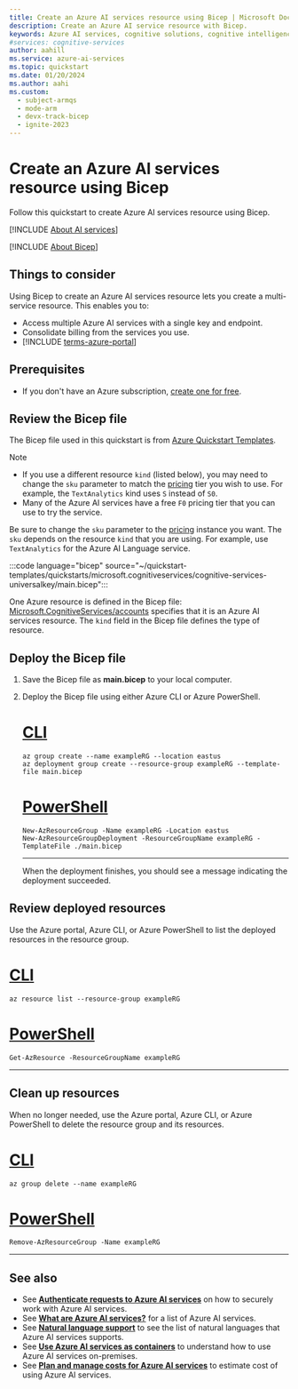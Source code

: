 ```yaml
---
title: Create an Azure AI services resource using Bicep | Microsoft Docs
description: Create an Azure AI service resource with Bicep.
keywords: Azure AI services, cognitive solutions, cognitive intelligence, cognitive artificial intelligence
#services: cognitive-services
author: aahill
ms.service: azure-ai-services
ms.topic: quickstart
ms.date: 01/20/2024
ms.author: aahi
ms.custom:
  - subject-armqs
  - mode-arm
  - devx-track-bicep
  - ignite-2023
---
```


# Create an Azure AI services resource using Bicep

Follow this quickstart to create Azure AI services resource using Bicep.

[!INCLUDE [About AI services](./includes/ai-services-intro.md)]

[!INCLUDE [About Bicep](~/reusable-content/ce-skilling/azure/includes/resource-manager-quickstart-bicep-introduction.md)]

## Things to consider

Using Bicep to create an Azure AI services resource lets you create a multi-service resource. This enables you to:

* Access multiple Azure AI services with a single key and endpoint.
* Consolidate billing from the services you use.
* [!INCLUDE [terms-azure-portal](./includes/quickstarts/terms-azure-portal.md)]

## Prerequisites

* If you don't have an Azure subscription, [create one for free](https://azure.microsoft.com/free/cognitive-services).

## Review the Bicep file

The Bicep file used in this quickstart is from [Azure Quickstart Templates](https://azure.microsoft.com/resources/templates/cognitive-services-universalkey/).

> [!NOTE]
> * If you use a different resource `kind` (listed below), you may need to change the `sku` parameter to match the [pricing](https://azure.microsoft.com/pricing/details/cognitive-services/) tier you wish to use. For example, the `TextAnalytics` kind uses `S` instead of `S0`.
> * Many of the Azure AI services have a free `F0` pricing tier that you can use to try the service.

Be sure to change the `sku` parameter to the [pricing](https://azure.microsoft.com/pricing/details/cognitive-services/) instance you want. The `sku` depends on the resource `kind` that you are using. For example, use `TextAnalytics` for the Azure AI Language service.

:::code language="bicep" source="~/quickstart-templates/quickstarts/microsoft.cognitiveservices/cognitive-services-universalkey/main.bicep":::

One Azure resource is defined in the Bicep file: [Microsoft.CognitiveServices/accounts](/azure/templates/microsoft.cognitiveservices/accounts) specifies that it is an Azure AI services resource. The `kind` field in the Bicep file defines the type of resource.

## Deploy the Bicep file

1. Save the Bicep file as **main.bicep** to your local computer.
1. Deploy the Bicep file using either Azure CLI or Azure PowerShell.

    # [CLI](#tab/CLI)

    ```azurecli
    az group create --name exampleRG --location eastus
    az deployment group create --resource-group exampleRG --template-file main.bicep
    ```

    # [PowerShell](#tab/PowerShell)

    ```azurepowershell
    New-AzResourceGroup -Name exampleRG -Location eastus
    New-AzResourceGroupDeployment -ResourceGroupName exampleRG -TemplateFile ./main.bicep
    ```

    ---

    When the deployment finishes, you should see a message indicating the deployment succeeded.

## Review deployed resources

Use the Azure portal, Azure CLI, or Azure PowerShell to list the deployed resources in the resource group.

# [CLI](#tab/CLI)

```azurecli-interactive
az resource list --resource-group exampleRG
```

# [PowerShell](#tab/PowerShell)

```azurepowershell-interactive
Get-AzResource -ResourceGroupName exampleRG
```

---

## Clean up resources

When no longer needed, use the Azure portal, Azure CLI, or Azure PowerShell to delete the resource group and its resources.

# [CLI](#tab/CLI)

```azurecli-interactive
az group delete --name exampleRG
```

# [PowerShell](#tab/PowerShell)

```azurepowershell-interactive
Remove-AzResourceGroup -Name exampleRG
```

---


## See also

* See **[Authenticate requests to Azure AI services](authentication.md)** on how to securely work with Azure AI services.
* See **[What are Azure AI services?](./what-are-ai-services.md)** for a list of Azure AI services.
* See **[Natural language support](language-support.md)** to see the list of natural languages that Azure AI services supports.
* See **[Use Azure AI services as containers](cognitive-services-container-support.md)** to understand how to use Azure AI services on-premises.
* See **[Plan and manage costs for Azure AI services](plan-manage-costs.md)** to estimate cost of using Azure AI services.
